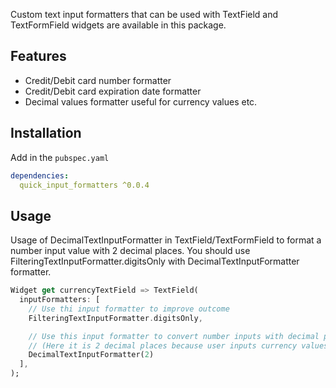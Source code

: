 Custom text input formatters that can be used with TextField and TextFormField widgets
are available in this package.

## Features

- Credit/Debit card number formatter
- Credit/Debit card expiration date formatter
- Decimal values formatter useful for currency values etc.

## Installation

Add in the `pubspec.yaml`
```yaml
dependencies:
  quick_input_formatters ^0.0.4
```

## Usage

Usage of DecimalTextInputFormatter in TextField/TextFormField
to format a number input value with 2 decimal places.
You should use FilteringTextInputFormatter.digitsOnly with DecimalTextInputFormatter formatter.

```dart
Widget get currencyTextField => TextField(
  inputFormatters: [
    // Use thi input formatter to improve outcome
    FilteringTextInputFormatter.digitsOnly,

    // Use this input formatter to convert number inputs with decimal places
    // (Here it is 2 decimal places because user inputs currency values,
    DecimalTextInputFormatter(2)
  ],
);
```
